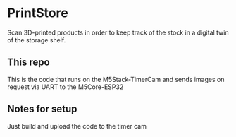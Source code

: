 # PrintStore

Scan 3D-printed products in order to keep track of the stock in a digital twin of the storage shelf.

## This repo

This is the code that runs on the M5Stack-TimerCam and sends images on request via UART to the M5Core-ESP32

## Notes for setup

Just build and upload the code to the timer cam
